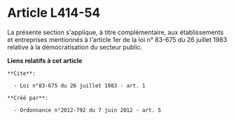 # Article L414-54

La présente section s'applique, à titre complémentaire, aux établissements et entreprises mentionnés à l'article 1er de la
loi n° 83-675 du 26 juillet 1983 relative à la démocratisation du secteur public.

**Liens relatifs à cet article**

	**Cite**:

	  - Loi n°83-675 du 26 juillet 1983 - art. 1

	**Créé par**:

	  - Ordonnance n°2012-792 du 7 juin 2012 - art. 5
